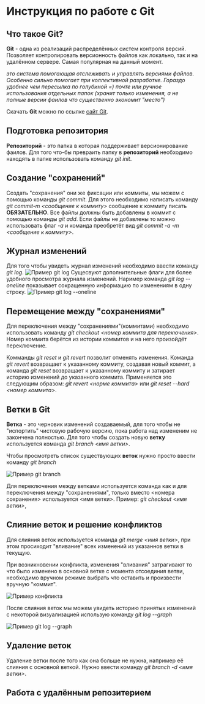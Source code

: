 # Инструкция по работе с Git

## Что такое Git?

**Git** - одна из реализаций распределённых систем контроля версий. Позволяет контролировать версионность файлов как локально, так и на удалённом сервере. Самая популярная на данный момент.

*это система помогающая отслеживать и управлять версиями файлов. Особенно сильно помогает при коллективной разработке. Гораздо удобнее чем пересылка по голубиной =) почте или ручное использования отдельных папок (хранит только изменения, а не полные версии фаилов что существенно экономит "место")*

Скачать **Git** можно по ссылке [сайт Git](https://git-scm.com/).

## Подготовка репозитория

**Репозиторий** - это папка в которая поддерживает версионирование фаилов. Для того что-бы превраить папку в **репозиторий** необходимо находять в папке использовать команду *git init*.

## Создание "сохранений"

Создать "сохранения" они же фиксации или коммиты, мы можем с помощью команды *git commit*. Для этого необходимо написать команду *git commit-m <сообщение к коммиту>* сообщение к коммиту писать **ОБЯЗАТЕЛЬНО**. Все файлы должны быть добавлены в коммит с помощью команды *git add*. Если файлы не добавлены то можно использовать флаг *-a* и команда преобретёт вид *git commit -a -m <сообщение к коммиту>*.

## Журнал изменений

Для того чтобы увидеть журнал изменений необходимо ввести команду *git log*. ![Пример git log](GitLog.png)
Сущесвуют дополнительные флаги для более удобного просмотра журнала изменений. Наример команда *git log --onelinе* показывает сокращенную информацию по изменениям в одну строку. ![Пример git log --oneline](GitLogOneLine.png)

## Перемещение между "сохранениями"

Для переключения между "сохранениями"(коммитами) необходимо использовать команду *git checkout <номер коммита для перекючения>*. Номер коммита берётся из истории коммитов и на него произойдёт переключение.

Комманды *git reset* и *git revert* позволит отменять изменения. Команда *git revert* возвращает к указанному коммиту, создавая новый коммит, а команда *git reset* возвращает к указанному коммиту и затирает историю изменений до указанного коммита. Применяется это следующим образом: *git revert <норме коммита>* или *git reset --hard <номер коммита>*.

## Ветки в Git

**Ветка** - это черновик изменений создаваемый, для того чтобы не "испортить" чистовую рабочую версию, пока работа над измененим не закончена полностью. Для того чтобы создать новую **ветку** используется команда *git branch <имя ветки>*.


Чтобы просмотреть список существующих **веток** нужно просто ввести команду *git branch*

 ![Пример git branch](GitBranch.png)

Для переключения между ветками используется команда как и для переключения между "сохранениями", только вместо <номера сохранения> используется <имя ветки>.
Пример: *git checkout <имя ветки>*,  

## Слияние веток и решение конфликтов

Для слияния веток используется команда *git merge <имя ветки>*, при этом просиходит "вливание" всех изменений из указаннов ветки в текущую.

При возникновении конфликта, изменения "вливания" затрагивают то что было изменено в основной ветке с момента отсоединия ветви, необходимо вручном режиме выбрать что оставить и произвести вручную "коммит".

![Пример конфликта](GitMergeConflict.png)

После слияния веток мы можем увидеть историю принятых изменений с некоторой визуализацией использую команду *git log --graph*

![Пример git log --graph](GitLogGraph.png)

## Удаление веток

Удаление ветки после того как она больше не нужна, например её слияния с основной веткой. Нужно ввести команду *git branch -d <имя ветки>*.

## Работа с удалённым репозитерием

